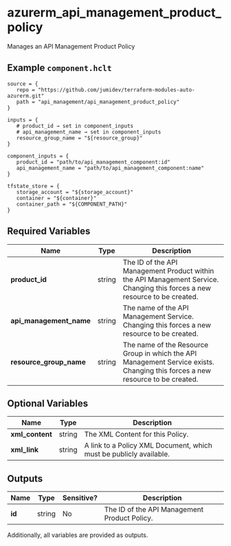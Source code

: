 # azurerm_api_management_product_policy

Manages an API Management Product Policy

## Example `component.hclt`

```hcl
source = {
   repo = "https://github.com/jumidev/terraform-modules-auto-azurerm.git"   
   path = "api_management/api_management_product_policy"   
}

inputs = {
   # product_id → set in component_inputs
   # api_management_name → set in component_inputs
   resource_group_name = "${resource_group}"   
}

component_inputs = {
   product_id = "path/to/api_management_component:id"   
   api_management_name = "path/to/api_management_component:name"   
}

tfstate_store = {
   storage_account = "${storage_account}"   
   container = "${container}"   
   container_path = "${COMPONENT_PATH}"   
}

```

## Required Variables

| Name | Type |  Description |
| ---- | --------- |  ----------- |
| **product_id** | string |  The ID of the API Management Product within the API Management Service. Changing this forces a new resource to be created. | 
| **api_management_name** | string |  The name of the API Management Service. Changing this forces a new resource to be created. | 
| **resource_group_name** | string |  The name of the Resource Group in which the API Management Service exists. Changing this forces a new resource to be created. | 

## Optional Variables

| Name | Type |  Description |
| ---- | --------- |  ----------- |
| **xml_content** | string |  The XML Content for this Policy. | 
| **xml_link** | string |  A link to a Policy XML Document, which must be publicly available. | 



## Outputs

| Name | Type | Sensitive? | Description |
| ---- | ---- | --------- | --------- |
| **id** | string | No  | The ID of the API Management Product Policy. | 

Additionally, all variables are provided as outputs.

